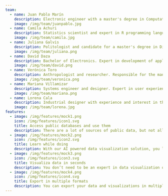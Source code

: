 ```yaml
---
team:
  - name: Juan Pablo Marín
    description: Electronic engineer with a master's degree in Computational Statistics. Expert in Data Science with applications in multiple areas such as Economics, Hydrology and Journalism.
    image: /img/team/juanpablo.jpg
  - name: Camila Achuri
    description: Statistics scientist and expert in R programming language. She has developed various applications of data visualization in transportation and Open Data subjects.
    image: /img/team/camila.jpg
  - name: Juliana Galvis
    description: Politologist and candidate for a master's degree in Digital Humanities. She is currently leading the development of the Who Is database, as well as supporting journalistic research and the creation of databases.
    image: /img/team/juliana.png
  - name: David Daza
    description: Bachelor of Electronics. Expert in development of applications and websites with emphasis on data journalism and content management of multiple databases.
    image: /img/team/david.png
  - name: Verónica Toro
    description: Anthropologist and researcher. Responsible for the management and organization of the data-community in Colombia and Latin America and provide support in journalistic investigations and the creation of databases.
    image: /img/team/veronica.png
  - name: Mariana Villamizar
    description: Systems engineer and designer. Expert in user experience, data visualization and graphic communication. Feminist.
    image: /img/team/mariana.png
  - name: Lorena Cala
    description: Industrial designer with experience and interest in the conception of ideas and communication measures for marketing, branding and design thinking.
    image: /img/team/lorena.jpg
features:
  - image: /img/features/mock1.png
    icon: /img/features/icon1.svg
    title: Access public databases and use them
    description: There are a lot of sources of public data, but not all are accesible or have the right formats to use them. With our apps, find clean and tidy information from various sources, handpicked by experts from the Open Data community.
  - image: /img/features/mock2.png
    icon: /img/features/icon2.svg
    title: Learn while doing
    description: With our AI powered data visualization solution, you learn while visualizing and analysing information. Our recommendation engine provides useful tips while guiding you through the process of extracting the most out of your data.
  - image: /img/features/mock3.png
    icon: /img/features/icon3.svg
    title: Visualiza data in seconds
    description: You don’t need to be an expert in data visualization or analytics to get the answers you need. With a few clicks our tool allows you to easily communicate evidence-based facts in a matter of seconds.
  - image: /img/features/mock4.png
    icon: /img/features/icon4.svg
    title: Export in multiple formats
    description: You can export your data and visualizations in multiple formats, such as PDF, HTML, SVG, PNG or JPEG. You can use the exports to further tweak your visuals for offline use, for print or web deployment.
---
```

